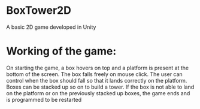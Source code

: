 # BoxTower2D
A basic 2D game developed in Unity

# Working of the game:
On starting the game, a box hovers on top and a platform is present at the bottom of the screen.
The box falls freely on mouse click. The user can control when the box should fall so that it lands correctly on the platform. Boxes can be stacked up so on to build a tower.
If the box is not able to land on the platform or on the previously stacked up boxes, the game ends and is programmed to be restarted


